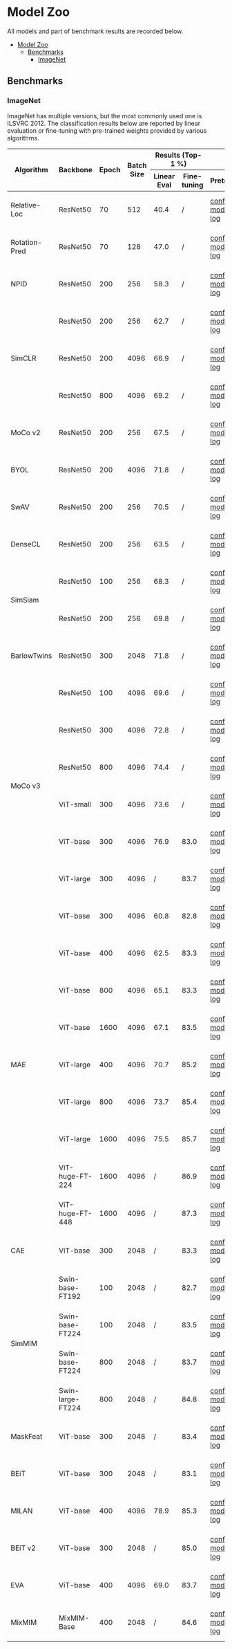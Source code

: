 # Model Zoo

All models and part of benchmark results are recorded below.

- [Model Zoo](#model-zoo)
  - [Benchmarks](#benchmarks)
    - [ImageNet](#imagenet)

## Benchmarks

### ImageNet

ImageNet has multiple versions, but the most commonly used one is ILSVRC 2012. The classification results below are reported by linear evaluation or fine-tuning with pre-trained weights provided by various algorithms.

<table class="docutils">
<thead>
  <tr>
	    <th rowspan="2">Algorithm</th>
	    <th rowspan="2">Backbone</th>
	    <th rowspan="2">Epoch</th>
      <th rowspan="2">Batch Size</th>
      <th colspan="2" align="center">Results (Top-1 %)</th>
      <th colspan="3" align="center">Links</th>
	</tr>
	<tr>
      <th>Linear Eval</th>
      <th>Fine-tuning</th>
      <th>Pretrain</th>
      <th>Linear Eval</th>
      <th>Fine-tuning</th>
	</tr>
  </thead>
  <tbody>
  <tr>
	    <td>Relative-Loc</td>
	    <td>ResNet50</td>
	    <td>70</td>
      <td>512</td>
      <td>40.4</td>
      <td>/</td>
      <td><a href='https://github.com/open-mmlab/mmselfsup/blob/dev-1.x/configs/selfsup/relative_loc/relative-loc_resnet50_8xb64-steplr-70e_in1k.py'>config</a> | <a href='https://download.openmmlab.com/mmselfsup/1.x/relative_loc/relative-loc_resnet50_8xb64-steplr-70e_in1k/relative-loc_resnet50_8xb64-steplr-70e_in1k_20220825-daae1b41.pth'>model</a> | <a href='https://download.openmmlab.com/mmselfsup/1.x/relative_loc/relative-loc_resnet50_8xb64-steplr-70e_in1k/relative-loc_resnet50_8xb64-steplr-70e_in1k_20220802_223045.json'>log</a></td>
      <td><a href='https://github.com/open-mmlab/mmselfsup/blob/dev-1.x/configs/benchmarks/classification/imagenet/resnet50_linear-8xb32-steplr-100e_in1k.py'>config</a> | <a href='https://download.openmmlab.com/mmselfsup/1.x/relative_loc/relative-loc_resnet50_8xb64-steplr-70e_in1k/resnet50_linear-8xb32-steplr-100e_in1k/resnet50_linear-8xb32-steplr-100e_in1k_20220825-c2a0b188.pth'>model</a> | <a href='https://download.openmmlab.com/mmselfsup/1.x/relative_loc/relative-loc_resnet50_8xb64-steplr-70e_in1k/resnet50_linear-8xb32-steplr-100e_in1k/resnet50_linear-8xb32-steplr-100e_in1k_20220804_194226.json'>log</a></td>
      <td>/</td>
	</tr>
  <tr>
	    <td>Rotation-Pred</td>
	    <td>ResNet50</td>
	    <td>70</td>
      <td>128</td>
      <td>47.0</td>
      <td>/</td>
      <td><a href='https://github.com/open-mmlab/mmselfsup/blob/dev-1.x/configs/selfsup/rotation_pred/rotation-pred_resnet50_8xb16-steplr-70e_in1k.py'>config</a> | <a href='https://download.openmmlab.com/mmselfsup/1.x/rotation_pred/rotation-pred_resnet50_8xb16-steplr-70e_in1k/rotation-pred_resnet50_8xb16-steplr-70e_in1k_20220825-a8bf5f69.pth'>model</a> | <a href='https://download.openmmlab.com/mmselfsup/1.x/rotation_pred/rotation-pred_resnet50_8xb16-steplr-70e_in1k/rotation-pred_resnet50_8xb16-steplr-70e_in1k_20220805_113136.json'>log</a></td>
      <td><a href='https://github.com/open-mmlab/mmselfsup/blob/dev-1.x/configs/benchmarks/classification/imagenet/resnet50_linear-8xb32-steplr-100e_in1k.py'>config</a> | <a href='https://download.openmmlab.com/mmselfsup/1.x/rotation_pred/rotation-pred_resnet50_8xb16-steplr-70e_in1k/resnet50_linear-8xb32-steplr-100e_in1k/resnet50_linear-8xb32-steplr-100e_in1k_20220825-7c6edcb3.pth'>model</a> | <a href='https://download.openmmlab.com/mmselfsup/1.x/rotation_pred/rotation-pred_resnet50_8xb16-steplr-70e_in1k/resnet50_linear-8xb32-steplr-100e_in1k/resnet50_linear-8xb32-steplr-100e_in1k_20220808_143921.json'>log</a></td>
      <td>/</td>
	</tr>
  <tr>
	    <td>NPID</td>
	    <td>ResNet50</td>
	    <td>200</td>
      <td>256</td>
      <td>58.3</td>
      <td>/</td>
      <td><a href='https://github.com/open-mmlab/mmselfsup/blob/dev-1.x/configs/selfsup/npid/npid_resnet50_8xb32-steplr-200e_in1k.py'>config</a> | <a href='https://download.openmmlab.com/mmselfsup/1.x/npid/npid_resnet50_8xb32-steplr-200e_in1k/npid_resnet50_8xb32-steplr-200e_in1k_20220825-a67c5440.pth'>model</a> | <a href='https://download.openmmlab.com/mmselfsup/1.x/npid/npid_resnet50_8xb32-steplr-200e_in1k/npid_resnet50_8xb32-steplr-200e_in1k_20220725_161221.json'>log</a></td>
      <td><a href='https://github.com/open-mmlab/mmselfsup/blob/dev-1.x/configs/benchmarks/classification/imagenet/resnet50_linear-8xb32-steplr-100e_in1k.py'>config</a> | <a href='https://download.openmmlab.com/mmselfsup/1.x/npid/npid_resnet50_8xb32-steplr-200e_in1k/resnet50_linear-8xb32-steplr-100e_in1k/resnet50_linear-8xb32-steplr-100e_in1k_20220825-661b736e.pth'>model</a> | <a href='https://download.openmmlab.com/mmselfsup/1.x/npid/npid_resnet50_8xb32-steplr-200e_in1k/resnet50_linear-8xb32-steplr-100e_in1k/resnet50_linear-8xb32-steplr-100e_in1k_20220728_150535.json'>log</a></td>
      <td>/</td>
	</tr>
  <tr>
	    <td rowspan="3">SimCLR</td>
	    <td>ResNet50</td>
	    <td>200</td>
      <td>256</td>
      <td>62.7</td>
      <td>/</td>
      <td><a href='https://github.com/open-mmlab/mmselfsup/blob/dev-1.x/configs/selfsup/simclr/simclr_resnet50_8xb32-coslr-200e_in1k.py'>config</a> | <a href='https://download.openmmlab.com/mmselfsup/1.x/simclr/simclr_resnet50_8xb32-coslr-200e_in1k/simclr_resnet50_8xb32-coslr-200e_in1k_20220825-15f807a4.pth'>model</a> | <a href='https://download.openmmlab.com/mmselfsup/1.x/simclr/simclr_resnet50_8xb32-coslr-200e_in1k/simclr_resnet50_8xb32-coslr-200e_in1k_20220721_103223.json'>log</a></td>
      <td><a href='https://github.com/open-mmlab/mmselfsup/blob/dev-1.x/configs/benchmarks/classification/imagenet/resnet50_linear-8xb512-coslr-90e_in1k.py'>config</a> | <a href='https://download.openmmlab.com/mmselfsup/1.x/simclr/simclr_resnet50_8xb32-coslr-200e_in1k/resnet50_linear-8xb512-coslr-90e_in1k/resnet50_linear-8xb512-coslr-90e_in1k_20220825-9596a505.pth'>model</a> | <a href='https://download.openmmlab.com/mmselfsup/1.x/simclr/simclr_resnet50_8xb32-coslr-200e_in1k/resnet50_linear-8xb512-coslr-90e_in1k/resnet50_linear-8xb512-coslr-90e_in1k_20220724_210050.json'>log</a></td>
      <td>/</td>
	</tr>
  <tr>
	    <td>ResNet50</td>
	    <td>200</td>
      <td>4096</td>
      <td>66.9</td>
      <td>/</td>
      <td><a href='https://github.com/open-mmlab/mmselfsup/blob/dev-1.x/configs/selfsup/simclr/simclr_resnet50_16xb256-coslr-200e_in1k.py'>config</a> | <a href='https://download.openmmlab.com/mmselfsup/1.x/simclr/simclr_resnet50_16xb256-coslr-200e_in1k/simclr_resnet50_16xb256-coslr-200e_in1k_20220825-4d9cce50.pth'>model</a> | <a href='https://download.openmmlab.com/mmselfsup/1.x/simclr/simclr_resnet50_16xb256-coslr-200e_in1k/simclr_resnet50_16xb256-coslr-200e_in1k_20220721_150508.json'>log</a></td>
      <td><a href='https://github.com/open-mmlab/mmselfsup/blob/dev-1.x/configs/benchmarks/classification/imagenet/resnet50_linear-8xb512-coslr-90e_in1k.py'>config</a> | <a href='https://download.openmmlab.com/mmselfsup/1.x/simclr/simclr_resnet50_16xb256-coslr-200e_in1k/resnet50_linear-8xb512-coslr-90e_in1k/resnet50_linear-8xb512-coslr-90e_in1k_20220825-f12c0457.pth'>model</a> | <a href='https://download.openmmlab.com/mmselfsup/1.x/simclr/simclr_resnet50_16xb256-coslr-200e_in1k/resnet50_linear-8xb512-coslr-90e_in1k/resnet50_linear-8xb512-coslr-90e_in1k_20220724_172050.json'>log</a></td>
      <td>/</td>
	</tr>
  <tr>
	    <td>ResNet50</td>
	    <td>800</td>
      <td>4096</td>
      <td>69.2</td>
      <td>/</td>
      <td><a href='https://github.com/open-mmlab/mmselfsup/blob/dev-1.x/configs/selfsup/simclr/simclr_resnet50_16xb256-coslr-800e_in1k.py'>config</a> | <a href='https://download.openmmlab.com/mmselfsup/1.x/simclr/simclr_resnet50_16xb256-coslr-800e_in1k/simclr_resnet50_16xb256-coslr-800e_in1k_20220825-85fcc4de.pth'>model</a> | <a href='https://download.openmmlab.com/mmselfsup/1.x/simclr/simclr_resnet50_16xb256-coslr-800e_in1k/simclr_resnet50_16xb256-coslr-800e_in1k_20220725_112248.json'>log</a></td>
      <td><a href='https://github.com/open-mmlab/mmselfsup/blob/dev-1.x/configs/benchmarks/classification/imagenet/resnet50_linear-8xb512-coslr-90e_in1k.py'>config</a> | <a href='https://download.openmmlab.com/mmselfsup/1.x/simclr/simclr_resnet50_16xb256-coslr-800e_in1k/resnet50_linear-8xb512-coslr-90e_in1k/resnet50_linear-8xb512-coslr-90e_in1k_20220825-b80ae1e5.pth'>model</a> | <a href='https://download.openmmlab.com/mmselfsup/1.x/simclr/simclr_resnet50_16xb256-coslr-800e_in1k/resnet50_linear-8xb512-coslr-90e_in1k/resnet50_linear-8xb512-coslr-90e_in1k_20220730_165101.json'>log</a></td>
      <td>/</td>
	</tr>
  <tr>
	    <td>MoCo v2</td>
	    <td>ResNet50</td>
	    <td>200</td>
      <td>256</td>
      <td>67.5</td>
      <td>/</td>
      <td><a href='https://github.com/open-mmlab/mmselfsup/blob/dev-1.x/configs/selfsup/mocov2/mocov2_resnet50_8xb32-coslr-200e_in1k.py'>config</a> | <a href='https://download.openmmlab.com/mmselfsup/1.x/mocov2/mocov2_resnet50_8xb32-coslr-200e_in1k/mocov2_resnet50_8xb32-coslr-200e_in1k_20220825-b6d23c86.pth'>model</a> | <a href='https://download.openmmlab.com/mmselfsup/1.x/mocov2/mocov2_resnet50_8xb32-coslr-200e_in1k/mocov2_resnet50_8xb32-coslr-200e_in1k_20220721_215805.json'>log</a></td>
      <td><a href='https://github.com/open-mmlab/mmselfsup/blob/dev-1.x/configs/benchmarks/classification/imagenet/resnet50_linear-8xb32-steplr-100e_in1k.py'>config</a> | <a href='https://download.openmmlab.com/mmselfsup/1.x/mocov2/mocov2_resnet50_8xb32-coslr-200e_in1k/resnet50_linear-8xb32-steplr-100e_in1k/resnet50_linear-8xb32-steplr-100e_in1k_20220825-994c4128.pth'>model</a> | <a href='https://download.openmmlab.com/mmselfsup/1.x/mocov2/mocov2_resnet50_8xb32-coslr-200e_in1k/resnet50_linear-8xb32-steplr-100e_in1k/resnet50_linear-8xb32-steplr-100e_in1k_20220724_172046.json'>log</a></td>
      <td>/</td>
	</tr>
  <tr>
	    <td>BYOL</td>
	    <td>ResNet50</td>
	    <td>200</td>
      <td>4096</td>
      <td>71.8</td>
      <td>/</td>
      <td><a href='https://github.com/open-mmlab/mmselfsup/blob/dev-1.x/configs/selfsup/byol/byol_resnet50_16xb256-coslr-200e_in1k.py'>config</a> | <a href='https://download.openmmlab.com/mmselfsup/1.x/byol/byol_resnet50_16xb256-coslr-200e_in1k/byol_resnet50_16xb256-coslr-200e_in1k_20220825-de817331.pth'>model</a> | <a href='https://download.openmmlab.com/mmselfsup/1.x/byol/byol_resnet50_16xb256-coslr-200e_in1k/byol_resnet50_16xb256-coslr-200e_in1k_20220721_150515.json'>log</a></td>
      <td><a href='https://github.com/open-mmlab/mmselfsup/blob/dev-1.x/configs/benchmarks/classification/imagenet/resnet50_linear-8xb512-coslr-90e_in1k.py'>config</a> | <a href='https://download.openmmlab.com/mmselfsup/1.x/byol/byol_resnet50_16xb256-coslr-200e_in1k/resnet50_linear-8xb512-coslr-90e_in1k/resnet50_linear-8xb512-coslr-90e_in1k_20220825-7596c6f5.pth'>model</a> | <a href='https://download.openmmlab.com/mmselfsup/1.x/byol/byol_resnet50_16xb256-coslr-200e_in1k/resnet50_linear-8xb512-coslr-90e_in1k/resnet50_linear-8xb512-coslr-90e_in1k_20220724_130251.json'>log</a></td>
      <td>/</td>
	</tr>
  <tr>
	    <td>SwAV</td>
	    <td>ResNet50</td>
	    <td>200</td>
      <td>256</td>
      <td>70.5</td>
      <td>/</td>
      <td><a href='https://github.com/open-mmlab/mmselfsup/blob/dev-1.x/configs/selfsup/swav/swav_resnet50_8xb32-mcrop-2-6-coslr-200e_in1k-224-96.py'>config</a> | <a href='https://download.openmmlab.com/mmselfsup/1.x/swav/swav_resnet50_8xb32-mcrop-2-6-coslr-200e_in1k-224-96/swav_resnet50_8xb32-mcrop-2-6-coslr-200e_in1k-224-96_20220825-5b3fc7fc.pth'>model</a> | <a href='https://download.openmmlab.com/mmselfsup/1.x/swav/swav_resnet50_8xb32-mcrop-2-6-coslr-200e_in1k-224-96/swav_resnet50_8xb32-mcrop-2-6-coslr-200e_in1k-224-96_20220728_141003.json'>log</a></td>
      <td><a href='https://github.com/open-mmlab/mmselfsup/blob/dev-1.x/configs/benchmarks/classification/imagenet/resnet50_linear-8xb32-coslr-100e_in1k.py'>config</a> | <a href='https://download.openmmlab.com/mmselfsup/1.x/swav/swav_resnet50_8xb32-mcrop-2-6-coslr-200e_in1k-224-96/resnet50_linear-8xb32-coslr-100e_in1k/resnet50_linear-8xb32-coslr-100e_in1k_20220825-80341e08.pth'>model</a> | <a href='https://download.openmmlab.com/mmselfsup/1.x/swav/swav_resnet50_8xb32-mcrop-2-6-coslr-200e_in1k-224-96/resnet50_linear-8xb32-coslr-100e_in1k/resnet50_linear-8xb32-coslr-100e_in1k_20220802_145230.json'>log</a></td>
      <td>/</td>
	</tr>
  <tr>
	    <td>DenseCL</td>
	    <td>ResNet50</td>
	    <td>200</td>
      <td>256</td>
      <td>63.5</td>
      <td>/</td>
      <td><a href='https://github.com/open-mmlab/mmselfsup/blob/dev-1.x/configs/selfsup/densecl/densecl_resnet50_8xb32-coslr-200e_in1k.py'>config</a> | <a href='https://download.openmmlab.com/mmselfsup/1.x/densecl/densecl_resnet50_8xb32-coslr-200e_in1k/densecl_resnet50_8xb32-coslr-200e_in1k_20220825-3078723b.pth'>model</a> | <a href='https://download.openmmlab.com/mmselfsup/1.x/densecl/densecl_resnet50_8xb32-coslr-200e_in1k/densecl_resnet50_8xb32-coslr-200e_in1k_20220727_221415.json'>log</a></td>
      <td><a href='https://github.com/open-mmlab/mmselfsup/blob/dev-1.x/configs/benchmarks/classification/imagenet/resnet50_linear-8xb32-steplr-100e_in1k.py'>config</a> | <a href='https://download.openmmlab.com/mmselfsup/1.x/densecl/densecl_resnet50_8xb32-coslr-200e_in1k/resnet50_linear-8xb32-steplr-100e_in1k/resnet50_linear-8xb32-steplr-100e_in1k_20220825-f0f0a579.pth'>model</a> | <a href='https://download.openmmlab.com/mmselfsup/1.x/densecl/densecl_resnet50_8xb32-coslr-200e_in1k/resnet50_linear-8xb32-steplr-100e_in1k/resnet50_linear-8xb32-steplr-100e_in1k_20220730_091650.json'>log</a></td>
      <td>/</td>
	</tr>
  <tr>
	    <td rowspan="2">SimSiam</td>
	    <td>ResNet50</td>
	    <td>100</td>
      <td>256</td>
      <td>68.3</td>
      <td>/</td>
      <td><a href='https://github.com/open-mmlab/mmselfsup/blob/dev-1.x/configs/selfsup/simsiam/simsiam_resnet50_8xb32-coslr-100e_in1k.py'>config</a> | <a href='https://download.openmmlab.com/mmselfsup/1.x/simsiam/simsiam_resnet50_8xb32-coslr-100e_in1k/simsiam_resnet50_8xb32-coslr-100e_in1k_20220825-d07cb2e6.pth'>model</a> | <a href='https://download.openmmlab.com/mmselfsup/1.x/simsiam/simsiam_resnet50_8xb32-coslr-100e_in1k/simsiam_resnet50_8xb32-coslr-100e_in1k_20220725_224724.json'>log</a></td>
      <td><a href='https://github.com/open-mmlab/mmselfsup/blob/dev-1.x/configs/benchmarks/classification/imagenet/resnet50_linear-8xb512-coslr-90e_in1k.py'>config</a> | <a href='https://download.openmmlab.com/mmselfsup/1.x/simsiam/simsiam_resnet50_8xb32-coslr-100e_in1k/resnet50_linear-8xb512-coslr-90e_in1k/resnet50_linear-8xb512-coslr-90e_in1k_20220825-f53ba400.pth'>model</a> | <a href='https://download.openmmlab.com/mmselfsup/1.x/simsiam/simsiam_resnet50_8xb32-coslr-100e_in1k/resnet50_linear-8xb512-coslr-90e_in1k/resnet50_linear-8xb512-coslr-90e_in1k_20220804_175115.json'>log</a></td>
      <td>/</td>
	</tr>
  <tr>
	    <td>ResNet50</td>
	    <td>200</td>
      <td>256</td>
      <td>69.8</td>
      <td>/</td>
      <td><a href='https://github.com/open-mmlab/mmselfsup/blob/dev-1.x/configs/selfsup/simsiam/simsiam_resnet50_8xb32-coslr-200e_in1k.py'>config</a> | <a href='https://download.openmmlab.com/mmselfsup/1.x/simsiam/simsiam_resnet50_8xb32-coslr-200e_in1k/simsiam_resnet50_8xb32-coslr-200e_in1k_20220825-efe91299.pth'>model</a> | <a href='https://download.openmmlab.com/mmselfsup/1.x/simsiam/simsiam_resnet50_8xb32-coslr-200e_in1k/simsiam_resnet50_8xb32-coslr-200e_in1k_20220726_033722.json'>log</a></td>
      <td><a href='https://github.com/open-mmlab/mmselfsup/blob/dev-1.x/configs/benchmarks/classification/imagenet/resnet50_linear-8xb512-coslr-90e_in1k.py'>config</a> | <a href='https://download.openmmlab.com/mmselfsup/1.x/simsiam/simsiam_resnet50_8xb32-coslr-200e_in1k/resnet50_linear-8xb512-coslr-90e_in1k/resnet50_linear-8xb512-coslr-90e_in1k_20220825-519b5135.pth'>model</a> | <a href='https://download.openmmlab.com/mmselfsup/1.x/simsiam/simsiam_resnet50_8xb32-coslr-200e_in1k/resnet50_linear-8xb512-coslr-90e_in1k/resnet50_linear-8xb512-coslr-90e_in1k_20220802_120717.json'>log</a></td>
      <td>/</td>
	</tr>
  <tr>
      <td>BarlowTwins</td>
	    <td>ResNet50</td>
	    <td>300</td>
      <td>2048</td>
      <td>71.8</td>
      <td>/</td>
      <td><a href='https://github.com/open-mmlab/mmselfsup/blob/dev-1.x/configs/selfsup/barlowtwins/barlowtwins_resnet50_8xb256-coslr-300e_in1k.py'>config</a> | <a href='https://download.openmmlab.com/mmselfsup/1.x/barlowtwins/barlowtwins_resnet50_8xb256-coslr-300e_in1k/barlowtwins_resnet50_8xb256-coslr-300e_in1k_20220825-57307488.pth'>model</a> | <a href='https://download.openmmlab.com/mmselfsup/1.x/barlowtwins/barlowtwins_resnet50_8xb256-coslr-300e_in1k/barlowtwins_resnet50_8xb256-coslr-300e_in1k_20220726_033718.json'>log</a></td>
      <td><a href='https://github.com/open-mmlab/mmselfsup/blob/dev-1.x/configs/benchmarks/classification/imagenet/resnet50_linear-8xb32-coslr-100e_in1k.py'>config</a> | <a href='https://download.openmmlab.com/mmselfsup/1.x/barlowtwins/barlowtwins_resnet50_8xb256-coslr-300e_in1k/resnet50_linear-8xb32-coslr-100e_in1k/resnet50_linear-8xb32-coslr-100e_in1k_20220825-52fde35f.pth'>model</a> | <a href='https://download.openmmlab.com/mmselfsup/1.x/barlowtwins/barlowtwins_resnet50_8xb256-coslr-300e_in1k/resnet50_linear-8xb32-coslr-100e_in1k/resnet50_linear-8xb32-coslr-100e_in1k_20220730_093018.json'>log</a></td>
      <td>/</td>
	</tr>
  <tr>
      <td rowspan="6">MoCo v3</td>
	    <td>ResNet50</td>
	    <td>100</td>
      <td>4096</td>
      <td>69.6</td>
      <td>/</td>
      <td><a href='https://github.com/open-mmlab/mmselfsup/blob/dev-1.x/configs/selfsup/mocov3/mocov3_resnet50_8xb512-amp-coslr-100e_in1k.py'>config</a> | <a href='https://download.openmmlab.com/mmselfsup/1.x/mocov3/mocov3_resnet50_8xb512-amp-coslr-100e_in1k/mocov3_resnet50_8xb512-amp-coslr-100e_in1k_20220927-f1144efa.pth'>model</a> | <a href='https://download.openmmlab.com/mmselfsup/1.x/mocov3/mocov3_resnet50_8xb512-amp-coslr-100e_in1k/mocov3_resnet50_8xb512-amp-coslr-100e_in1k_20220915_154635.json'>log</a></td>
      <td><a href='https://github.com/open-mmlab/mmselfsup/blob/dev-1.x/configs/benchmarks/classification/imagenet/resnet50_linear-8xb128-coslr-90e_in1k.py'>config</a> | <a href='https://download.openmmlab.com/mmselfsup/1.x/mocov3/mocov3_resnet50_8xb512-amp-coslr-100e_in1k/resnet50_linear-8xb128-coslr-90e_in1k/resnet50_linear-8xb128-coslr-90e_in1k_20220927-8f7d937e.pth'>model</a> | <a href='https://download.openmmlab.com/mmselfsup/1.x/mocov3/mocov3_resnet50_8xb512-amp-coslr-100e_in1k/resnet50_linear-8xb128-coslr-90e_in1k/resnet50_linear-8xb128-coslr-90e_in1k_20220920_113350.json'>log</a></td>
      <td>/</td>
	</tr>
  <tr>
	    <td>ResNet50</td>
	    <td>300</td>
      <td>4096</td>
      <td>72.8</td>
      <td>/</td>
      <td><a href='https://github.com/open-mmlab/mmselfsup/blob/dev-1.x/configs/selfsup/mocov3/mocov3_resnet50_8xb512-amp-coslr-300e_in1k.py'>config</a> | <a href='https://download.openmmlab.com/mmselfsup/1.x/mocov3/mocov3_resnet50_8xb512-amp-coslr-300e_in1k/mocov3_resnet50_8xb512-amp-coslr-300e_in1k_20220927-1e4f3304.pth'>model</a> | <a href='https://download.openmmlab.com/mmselfsup/1.x/mocov3/mocov3_resnet50_8xb512-amp-coslr-300e_in1k/mocov3_resnet50_8xb512-amp-coslr-300e_in1k_20220915_180538.json'>log</a></td>
      <td><a href='https://github.com/open-mmlab/mmselfsup/blob/dev-1.x/configs/benchmarks/classification/imagenet/resnet50_linear-8xb128-coslr-90e_in1k.py'>config</a> | <a href='https://download.openmmlab.com/mmselfsup/1.x/mocov3/mocov3_resnet50_8xb512-amp-coslr-300e_in1k/resnet50_linear-8xb128-coslr-90e_in1k/resnet50_linear-8xb128-coslr-90e_in1k_20220927-d21ddac2.pth'>model</a> | <a href='https://download.openmmlab.com/mmselfsup/1.x/mocov3/mocov3_resnet50_8xb512-amp-coslr-300e_in1k/resnet50_linear-8xb128-coslr-90e_in1k/resnet50_linear-8xb128-coslr-90e_in1k_20220920_113403.json'>log</a></td>
      <td>/</td>
	</tr>
  <tr>
	    <td>ResNet50</td>
	    <td>800</td>
      <td>4096</td>
      <td>74.4</td>
      <td>/</td>
      <td><a href='https://github.com/open-mmlab/mmselfsup/blob/dev-1.x/configs/selfsup/mocov3/mocov3_resnet50_8xb512-amp-coslr-800e_in1k.py'>config</a> | <a href='https://download.openmmlab.com/mmselfsup/1.x/mocov3/mocov3_resnet50_8xb512-amp-coslr-800e_in1k/mocov3_resnet50_8xb512-amp-coslr-800e_in1k_20220927-e043f51a.pth'>model</a> | <a href='https://download.openmmlab.com/mmselfsup/1.x/mocov3/mocov3_resnet50_8xb512-amp-coslr-800e_in1k/mocov3_resnet50_8xb512-amp-coslr-800e_in1k_20220919_111209.json'>log</a></td>
      <td><a href='https://github.com/open-mmlab/mmselfsup/blob/dev-1.x/configs/benchmarks/classification/imagenet/resnet50_linear-8xb128-coslr-90e_in1k.py'>config</a> | <a href='https://download.openmmlab.com/mmselfsup/1.x/mocov3/mocov3_resnet50_8xb512-amp-coslr-800e_in1k/resnet50_linear-8xb128-coslr-90e_in1k/resnet50_linear-8xb128-coslr-90e_in1k_20220927-0e97a483.pth'>model</a> | <a href='https://download.openmmlab.com/mmselfsup/1.x/mocov3/mocov3_resnet50_8xb512-amp-coslr-800e_in1k/resnet50_linear-8xb128-coslr-90e_in1k/resnet50_linear-8xb128-coslr-90e_in1k_20220926_102021.json'>log</a></td>
      <td>/</td>
	</tr>
  <tr>
	    <td>ViT-small</td>
	    <td>300</td>
      <td>4096</td>
      <td>73.6</td>
      <td>/</td>
      <td><a href='https://github.com/open-mmlab/mmselfsup/blob/dev-1.x/configs/selfsup/mocov3/mocov3_vit-small-p16_16xb256-amp-coslr-300e_in1k.py'>config</a> | <a href='https://download.openmmlab.com/mmselfsup/1.x/mocov3/mocov3_vit-small-p16_16xb256-amp-coslr-300e_in1k/mocov3_vit-small-p16_16xb256-amp-coslr-300e_in1k-224_20220826-08bc52f7.pth'>model</a> | <a href='https://download.openmmlab.com/mmselfsup/1.x/mocov3/mocov3_vit-small-p16_16xb256-amp-coslr-300e_in1k/mocov3_vit-small-p16_16xb256-amp-coslr-300e_in1k-224_20220721_153833.json'>log</a></td>
      <td><a href='https://github.com/open-mmlab/mmselfsup/blob/dev-1.x/configs/benchmarks/classification/imagenet/vit-small-p16_linear-8xb128-coslr-90e_in1k.py'>config</a> | <a href='https://download.openmmlab.com/mmselfsup/1.x/mocov3/mocov3_vit-small-p16_16xb256-amp-coslr-300e_in1k/vit-small-p16_linear-8xb128-coslr-90e_in1k/vit-small-p16_linear-8xb128-coslr-90e_in1k_20220826-376674ef.pth'>model</a> | <a href='https://download.openmmlab.com/mmselfsup/1.x/mocov3/mocov3_vit-small-p16_16xb256-amp-coslr-300e_in1k/vit-small-p16_linear-8xb128-coslr-90e_in1k/vit-small-p16_linear-8xb128-coslr-90e_in1k_20220724_140850.json'>log</a></td>
      <td>/</td>
	</tr>
  <tr>
	    <td>ViT-base</td>
	    <td>300</td>
      <td>4096</td>
      <td>76.9</td>
      <td>83.0</td>
      <td><a href='https://github.com/open-mmlab/mmselfsup/blob/dev-1.x/configs/selfsup/mocov3/mocov3_vit-base-p16_16xb256-amp-coslr-300e_in1k.py'>config</a> | <a href='https://download.openmmlab.com/mmselfsup/1.x/mocov3/mocov3_vit-base-p16_16xb256-amp-coslr-300e_in1k/mocov3_vit-base-p16_16xb256-amp-coslr-300e_in1k-224_20220826-25213343.pth'>model</a> | <a href='https://download.openmmlab.com/mmselfsup/1.x/mocov3/mocov3_vit-base-p16_16xb256-amp-coslr-300e_in1k/mocov3_vit-base-p16_16xb256-amp-coslr-300e_in1k-224_20220725_104223.json'>log</a></td>
      <td><a href='https://github.com/open-mmlab/mmselfsup/blob/dev-1.x/configs/benchmarks/classification/imagenet/vit-base-p16_linear-8xb128-coslr-90e_in1k.py'>config</a> | <a href='https://download.openmmlab.com/mmselfsup/1.x/mocov3/mocov3_vit-base-p16_16xb256-amp-coslr-300e_in1k/vit-base-p16_linear-8xb128-coslr-90e_in1k/vit-base-p16_linear-8xb128-coslr-90e_in1k_20220826-83be7758.pth'>model</a> | <a href='https://download.openmmlab.com/mmselfsup/1.x/mocov3/mocov3_vit-base-p16_16xb256-amp-coslr-300e_in1k/vit-base-p16_linear-8xb128-coslr-90e_in1k/vit-base-p16_linear-8xb128-coslr-90e_in1k_20220729_004628.json'>log</a></td>
      <td><a href='https://github.com/open-mmlab/mmselfsup/blob/dev-1.x/configs/benchmarks/classification/imagenet/vit-base-p16_ft-8xb64-coslr-150e_in1k.py'>config</a> | <a href='https://download.openmmlab.com/mmselfsup/1.x/mocov3/mocov3_vit-base-p16_16xb256-amp-coslr-300e_in1k/vit-base-p16_ft-8xb64-coslr-150e_in1k/vit-base-p16_ft-8xb64-coslr-150e_in1k_20220826-f1e6c442.pth'>model</a> | <a href='https://download.openmmlab.com/mmselfsup/1.x/mocov3/mocov3_vit-base-p16_16xb256-amp-coslr-300e_in1k/vit-base-p16_ft-8xb64-coslr-150e_in1k/vit-base-p16_ft-8xb64-coslr-150e_in1k_20220809_103500.json'>log</a></td>
	</tr>
  <tr>
	    <td>ViT-large</td>
	    <td>300</td>
      <td>4096</td>
      <td>/</td>
      <td>83.7</td>
      <td><a href='https://github.com/open-mmlab/mmselfsup/blob/dev-1.x/configs/selfsup/mocov3/mocov3_vit-large-p16_64xb64-amp-coslr-300e_in1k.py'>config</a> | <a href='https://download.openmmlab.com/mmselfsup/1.x/mocov3/mocov3_vit-large-p16_64xb64-amp-coslr-300e_in1k/mocov3_vit-large-p16_64xb64-amp-coslr-300e_in1k-224_20220829-9b88a442.pth'>model</a> | <a href='https://download.openmmlab.com/mmselfsup/1.x/mocov3/mocov3_vit-large-p16_64xb64-amp-coslr-300e_in1k/mocov3_vit-large-p16_64xb64-amp-coslr-300e_in1k-224_20220818_143032.json'>log</a></td>
      <td>/</td>
      <td><a href='https://github.com/open-mmlab/mmselfsup/blob/dev-1.x/configs/benchmarks/classification/imagenet/vit-large-p16_ft-8xb64-coslr-100e_in1k.py'>config</a> | <a href='https://download.openmmlab.com/mmselfsup/1.x/mocov3/mocov3_vit-large-p16_64xb64-amp-coslr-300e_in1k/vit-large-p16_ft-8xb64-coslr-100e_in1k/vit-large-p16_ft-8xb64-coslr-100e_in1k_20220829-878a2f7f.pth'>model</a> | <a href='https://download.openmmlab.com/mmselfsup/1.x/mocov3/mocov3_vit-large-p16_64xb64-amp-coslr-300e_in1k/vit-large-p16_ft-8xb64-coslr-100e_in1k/vit-large-p16_ft-8xb64-coslr-100e_in1k_20220825_201433.json'>log</a></td>
	</tr>
  <tr>
      <td rowspan="9">MAE</td>
	    <td>ViT-base</td>
	    <td>300</td>
      <td>4096</td>
      <td>60.8</td>
      <td>82.8</td>
      <td><a href='https://github.com/open-mmlab/mmselfsup/blob/dev-1.x/configs/selfsup/mae/mae_vit-base-p16_8xb512-amp-coslr-300e_in1k.py'>config</a> | <a href='https://download.openmmlab.com/mmselfsup/1.x/mae/mae_vit-base-p16_8xb512-fp16-coslr-300e_in1k/mae_vit-base-p16_8xb512-coslr-300e-fp16_in1k_20220829-c2cf66ba.pth'>model</a> | <a href='https://download.openmmlab.com/mmselfsup/1.x/mae/mae_vit-base-p16_8xb512-fp16-coslr-300e_in1k/mae_vit-base-p16_8xb512-coslr-300e-fp16_in1k_20220718_152424.json'>log</a></td>
      <td><a href='https://github.com/open-mmlab/mmselfsup/blob/dev-1.x/configs/benchmarks/classification/imagenet/vit-base-p16_linear-8xb2048-coslr-90e_in1k.py'>config</a> | model | <a href='https://download.openmmlab.com/mmselfsup/1.x/mae/mae_vit-base-p16_8xb512-fp16-coslr-300e_in1k/vit-base-p16_linear-8xb2048-coslr-90e_in1k/vit-base-p16_linear-8xb2048-coslr-90e_in1k_20220720_104514.json'>log</a></td>
      <td><a href='https://github.com/open-mmlab/mmselfsup/blob/dev-1.x/configs/benchmarks/classification/imagenet/vit-base-p16_ft-8xb128-coslr-100e_in1k.py'>config</a> | model | <a href='https://download.openmmlab.com/mmselfsup/1.x/mae/mae_vit-base-p16_8xb512-fp16-coslr-300e_in1k/vit-base-p16_ft-8xb128-coslr-100e_in1k/vit-base-p16_ft-8xb128-coslr-100e_in1k_20220713_140138.json'>log</a></td>
	</tr>
  <tr>
	    <td>ViT-base</td>
	    <td>400</td>
      <td>4096</td>
      <td>62.5</td>
      <td>83.3</td>
      <td><a href='https://github.com/open-mmlab/mmselfsup/blob/dev-1.x/configs/selfsup/mae/mae_vit-base-p16_8xb512-amp-coslr-400e_in1k.py'>config</a> | <a href='https://download.openmmlab.com/mmselfsup/1.x/mae/mae_vit-base-p16_8xb512-fp16-coslr-400e_in1k/mae_vit-base-p16_8xb512-coslr-400e-fp16_in1k_20220825-bc79e40b.pth'>model</a> | <a href='https://download.openmmlab.com/mmselfsup/1.x/mae/mae_vit-base-p16_8xb512-fp16-coslr-400e_in1k/mae_vit-base-p16_8xb512-coslr-400e-fp16_in1k_20220628_200815.json'>log</a></td>
      <td><a href='https://github.com/open-mmlab/mmselfsup/blob/dev-1.x/configs/benchmarks/classification/imagenet/vit-base-p16_linear-8xb2048-coslr-90e_in1k.py'>config</a> | model | <a href='https://download.openmmlab.com/mmselfsup/1.x/mae/mae_vit-base-p16_8xb512-fp16-coslr-400e_in1k/vit-base-p16_linear-8xb2048-coslr-90e_in1k/vit-base-p16_linear-8xb2048-coslr-90e_in1k_20220713_142534.json'>log</a></td>
      <td><a href='https://github.com/open-mmlab/mmselfsup/blob/dev-1.x/configs/benchmarks/classification/imagenet/vit-base-p16_ft-8xb128-coslr-100e_in1k.py'>config</a> | model | <a href='https://download.openmmlab.com/mmselfsup/1.x/mae/mae_vit-base-p16_8xb512-fp16-coslr-400e_in1k/vit-base-p16_ft-8xb128-coslr-100e_in1k/vit-base-p16_ft-8xb128-coslr-100e_in1k_20220708_183134.json'>log</a></td>
	</tr>
  <tr>
	    <td>ViT-base</td>
	    <td>800</td>
      <td>4096</td>
      <td>65.1</td>
      <td>83.3</td>
      <td><a href='https://github.com/open-mmlab/mmselfsup/blob/dev-1.x/configs/selfsup/mae/mae_vit-base-p16_8xb512-amp-coslr-800e_in1k.py'>config</a> | <a href='https://download.openmmlab.com/mmselfsup/1.x/mae/mae_vit-base-p16_8xb512-fp16-coslr-800e_in1k/mae_vit-base-p16_8xb512-coslr-800e-fp16_in1k_20220825-5d81fbc4.pth'>model</a> | <a href='https://download.openmmlab.com/mmselfsup/1.x/mae/mae_vit-base-p16_8xb512-fp16-coslr-800e_in1k/mae_vit-base-p16_8xb512-coslr-800e-fp16_in1k_20220718_134405.json'>log</a></td>
      <td><a href='https://github.com/open-mmlab/mmselfsup/blob/dev-1.x/configs/benchmarks/classification/imagenet/vit-base-p16_linear-8xb2048-coslr-90e_in1k.py'>config</a> | model | <a href='https://download.openmmlab.com/mmselfsup/1.x/mae/mae_vit-base-p16_8xb512-fp16-coslr-800e_in1k/vit-base-p16_linear-8xb2048-coslr-90e_in1k/vit-base-p16_linear-8xb2048-coslr-90e_in1k20220721_203941.json'>log</a></td>
      <td><a href='https://github.com/open-mmlab/mmselfsup/blob/dev-1.x/configs/benchmarks/classification/imagenet/vit-base-p16_ft-8xb128-coslr-100e_in1k.py'>config</a> | model | <a href='https://download.openmmlab.com/mmselfsup/1.x/mae/mae_vit-base-p16_8xb512-fp16-coslr-800e_in1k/vit-base-p16_ft-8xb128-coslr-100e_in1k/vit-base-p16_ft-8xb128-coslr-100e_in1k_20220724_232940.json'>log</a></td>
	</tr>
  <tr>
	    <td>ViT-base</td>
	    <td>1600</td>
      <td>4096</td>
      <td>67.1</td>
      <td>83.5</td>
      <td><a href='https://github.com/open-mmlab/mmselfsup/blob/dev-1.x/configs/selfsup/mae/mae_vit-base-p16_8xb512-amp-coslr-1600e_in1k.py'>config</a> | <a href='https://download.openmmlab.com/mmselfsup/1.x/mae/mae_vit-base-p16_8xb512-fp16-coslr-1600e_in1k/mae_vit-base-p16_8xb512-fp16-coslr-1600e_in1k_20220825-f7569ca2.pth'>model</a> | <a href='https://download.openmmlab.com/mmselfsup/1.x/mae/mae_vit-base-p16_8xb512-fp16-coslr-1600e_in1k/mae_vit-base-p16_8xb512-fp16-coslr-1600e_in1k_20220815_103458.json'>log</a></td>
      <td><a href='https://github.com/open-mmlab/mmselfsup/blob/dev-1.x/configs/benchmarks/classification/imagenet/vit-base-p16_linear-8xb2048-coslr-90e_in1k.py'>config</a> | model | <a href='https://download.openmmlab.com/mmselfsup/1.x/mae/mae_vit-base-p16_8xb512-fp16-coslr-1600e_in1k/vit-base-p16_linear-8xb2048-coslr-90e_in1k/vit-base-p16_linear-8xb2048-coslr-90e_in1k_20220724_232557.json'>log</a></td>
      <td><a href='https://github.com/open-mmlab/mmselfsup/blob/dev-1.x/configs/benchmarks/classification/imagenet/vit-base-p16_ft-8xb128-coslr-100e_in1k.py'>config</a> | <a href='https://download.openmmlab.com/mmselfsup/1.x/mae/mae_vit-base-p16_8xb512-fp16-coslr-1600e_in1k/vit-base-p16_ft-8xb128-coslr-100e_in1k/vit-base-p16_ft-8xb128-coslr-100e_in1k_20220825-cf70aa21.pth'>model</a> | <a href='https://download.openmmlab.com/mmselfsup/1.x/mae/mae_vit-base-p16_8xb512-fp16-coslr-1600e_in1k/vit-base-p16_ft-8xb128-coslr-100e_in1k/vit-base-p16_ft-8xb128-coslr-100e_in1k_20220721_202304.json'>log</a></td>
	</tr>
  <tr>
	    <td>ViT-large</td>
	    <td>400</td>
      <td>4096</td>
      <td>70.7</td>
      <td>85.2</td>
      <td><a href='https://github.com/open-mmlab/mmselfsup/blob/dev-1.x/configs/selfsup/mae/mae_vit-large-p16_8xb512-amp-coslr-400e_in1k.py'>config</a> | <a href='https://download.openmmlab.com/mmselfsup/1.x/mae/mae_vit-large-p16_8xb512-fp16-coslr-400e_in1k/mae_vit-large-p16_8xb512-fp16-coslr-400e_in1k_20220825-b11d0425.pth'>model</a> | <a href='https://download.openmmlab.com/mmselfsup/1.x/mae/mae_vit-large-p16_8xb512-fp16-coslr-400e_in1k/mae_vit-large-p16_8xb512-fp16-coslr-400e_in1k_20220726_202204.json'>log</a></td>
      <td><a href='https://github.com/open-mmlab/mmselfsup/blob/dev-1.x/configs/benchmarks/classification/imagenet/vit-large-p16_linear-8xb2048-coslr-90e_in1k.py'>config</a> | model | <a href='https://download.openmmlab.com/mmselfsup/1.x/mae/mae_vit-large-p16_8xb512-fp16-coslr-400e_in1k/vit-large-p16_linear-8xb2048-coslr-90e_in1k/vit-large-p16_linear-8xb2048-coslr-90e_in1k_20220803_101331.json'>log</a></td>
      <td><a href='https://github.com/open-mmlab/mmselfsup/blob/dev-1.x/configs/benchmarks/classification/imagenet/vit-large-p16_ft-8xb128-coslr-50e_in1k.py'>config</a> | model | <a href='https://download.openmmlab.com/mmselfsup/1.x/mae/mae_vit-large-p16_8xb512-fp16-coslr-400e_in1k/vit-large-p16_ft-8xb128-coslr-50e_in1k/vit-large-p16_ft-8xb128-coslr-50e_in1k_20220729_122511.json'>log</a></td>
	</tr>
  <tr>
	    <td>ViT-large</td>
	    <td>800</td>
      <td>4096</td>
      <td>73.7</td>
      <td>85.4</td>
      <td><a href='https://github.com/open-mmlab/mmselfsup/blob/dev-1.x/configs/selfsup/mae/mae_vit-large-p16_8xb512-amp-coslr-800e_in1k.py'>config</a> | <a href='https://download.openmmlab.com/mmselfsup/1.x/mae/mae_vit-large-p16_8xb512-fp16-coslr-800e_in1k/mae_vit-large-p16_8xb512-fp16-coslr-800e_in1k_20220825-df72726a.pth'>model</a> | <a href='https://download.openmmlab.com/mmselfsup/1.x/mae/mae_vit-large-p16_8xb512-fp16-coslr-800e_in1k/mae_vit-large-p16_8xb512-fp16-coslr-800e_in1k_20220804_104018.json'>log</a></td>
      <td><a href='https://github.com/open-mmlab/mmselfsup/blob/dev-1.x/configs/benchmarks/classification/imagenet/vit-large-p16_linear-8xb2048-coslr-90e_in1k.py'>config</a> | model | <a href='https://download.openmmlab.com/mmselfsup/1.x/mae/mae_vit-large-p16_8xb512-fp16-coslr-800e_in1k/vit-large-p16_linear-8xb2048-coslr-90e_in1k/vit-large-p16_linear-8xb2048-coslr-90e_in1k_20220808_092730.json'>log</a></td>
      <td><a href='https://github.com/open-mmlab/mmselfsup/blob/dev-1.x/configs/benchmarks/classification/imagenet/vit-large-p16_ft-8xb128-coslr-50e_in1k.py'>config</a> | model | <a href='https://download.openmmlab.com/mmselfsup/1.x/mae/mae_vit-large-p16_8xb512-fp16-coslr-800e_in1k/vit-large-p16_ft-8xb128-coslr-50e_in1k/vit-large-p16_ft-8xb128-coslr-50e_in1k_20220730_235819.json'>log</a></td>
	</tr>
  <tr>
	    <td>ViT-large</td>
	    <td>1600</td>
      <td>4096</td>
      <td>75.5</td>
      <td>85.7</td>
      <td><a href='https://github.com/open-mmlab/mmselfsup/blob/dev-1.x/configs/selfsup/mae/mae_vit-large-p16_8xb512-amp-coslr-1600e_in1k.py'>config</a> | <a href='https://download.openmmlab.com/mmselfsup/1.x/mae/mae_vit-large-p16_8xb512-fp16-coslr-1600e_in1k/mae_vit-large-p16_8xb512-fp16-coslr-1600e_in1k_20220825-cc7e98c9.pth'>model</a> | <a href='https://download.openmmlab.com/mmselfsup/1.x/mae/mae_vit-large-p16_8xb512-fp16-coslr-1600e_in1k/mae_vit-large-p16_8xb512-fp16-coslr-1600e_in1k_20220806_210725.json'>log</a></td>
      <td><a href='https://github.com/open-mmlab/mmselfsup/blob/dev-1.x/configs/benchmarks/classification/imagenet/vit-large-p16_linear-8xb2048-coslr-90e_in1k.py'>config</a> | model | <a href='https://download.openmmlab.com/mmselfsup/1.x/mae/mae_vit-large-p16_8xb512-fp16-coslr-1600e_in1k/vit-large-p16_linear-8xb2048-coslr-90e_in1k/vit-large-p16_linear-8xb2048-coslr-90e_in1k_20220813_155615.json'>log</a></td>
      <td><a href='https://github.com/open-mmlab/mmselfsup/blob/dev-1.x/configs/benchmarks/classification/imagenet/vit-large-p16_ft-8xb128-coslr-50e_in1k.py'>config</a> | model | <a href='https://download.openmmlab.com/mmselfsup/1.x/mae/mae_vit-large-p16_8xb512-fp16-coslr-1600e_in1k/vit-large-p16_ft-8xb128-coslr-50e_in1k/vit-large-p16_ft-8xb128-coslr-50e_in1k_20220813_125305.json'>log</a></td>
	</tr>
  <tr>
	    <td>ViT-huge-FT-224</td>
	    <td>1600</td>
      <td>4096</td>
      <td>/</td>
      <td>86.9</td>
      <td><a href='https://github.com/open-mmlab/mmselfsup/blob/dev-1.x/configs/selfsup/mae/mae_vit-huge-p16_8xb512-amp-coslr-1600e_in1k.py'>config</a> | <a href='https://download.openmmlab.com/mmselfsup/1.x/mae/mae_vit-huge-p16_8xb512-fp16-coslr-1600e_in1k/mae_vit-huge-p16_8xb512-fp16-coslr-1600e_in1k_20220916-ff848775.pth'>model</a> | <a href='https://download.openmmlab.com/mmselfsup/1.x/mae/mae_vit-huge-p16_8xb512-fp16-coslr-1600e_in1k/mae_vit-huge-p16_8xb512-fp16-coslr-1600e_in1k_20220814_135241.json'>log</a></td>
      <td>/</td>
      <td><a href='https://github.com/open-mmlab/mmselfsup/blob/dev-1.x/configs/benchmarks/classification/imagenet/vit-huge-p16_ft-8xb128-coslr-50e_in1k.py'>config</a> | <a href='https://download.openmmlab.com/mmselfsup/1.x/mae/mae_vit-huge-p16_8xb512-fp16-coslr-1600e_in1k/vit-huge-p16_ft-8xb128-coslr-50e_in1k/vit-huge-p16_ft-8xb128-coslr-50e_in1k_20220916-0bfc9bfd.pth'>model</a> | <a href='https://download.openmmlab.com/mmselfsup/1.x/mae/mae_vit-huge-p16_8xb512-fp16-coslr-1600e_in1k/vit-huge-p16_ft-8xb128-coslr-50e_in1k/vit-huge-p16_ft-8xb128-coslr-50e_in1k_20220829_114027.json'>log</a></td>
	</tr>
  <tr>
	    <td>ViT-huge-FT-448</td>
	    <td>1600</td>
      <td>4096</td>
      <td>/</td>
      <td>87.3</td>
      <td><a href='https://github.com/open-mmlab/mmselfsup/blob/dev-1.x/configs/selfsup/mae/mae_vit-huge-p16_8xb512-amp-coslr-1600e_in1k.py'>config</a> | <a href='https://download.openmmlab.com/mmselfsup/1.x/mae/mae_vit-huge-p16_8xb512-fp16-coslr-1600e_in1k/mae_vit-huge-p16_8xb512-fp16-coslr-1600e_in1k_20220916-ff848775.pth'>model</a> | <a href='https://download.openmmlab.com/mmselfsup/1.x/mae/mae_vit-huge-p16_8xb512-fp16-coslr-1600e_in1k/mae_vit-huge-p16_8xb512-fp16-coslr-1600e_in1k_20220814_135241.json'>log</a></td>
      <td>/</td>
      <td><a href='https://github.com/open-mmlab/mmselfsup/blob/dev-1.x/configs/benchmarks/classification/imagenet/vit-huge-p16_ft-32xb8-coslr-50e_in1k-448.py'>config</a> | <a href='https://download.openmmlab.com/mmselfsup/1.x/mae/mae_vit-huge-p16_8xb512-fp16-coslr-1600e_in1k/vit-huge-p16_ft-32xb8-coslr-50e_in1k-448/vit-huge-p16_ft-32xb8-coslr-50e_in1k-448_20220916-95b6a0ce.pth'>model</a> | <a href='https://download.openmmlab.com/mmselfsup/1.x/mae/mae_vit-huge-p16_8xb512-fp16-coslr-1600e_in1k/vit-huge-p16_ft-32xb8-coslr-50e_in1k-448/vit-huge-p16_ft-32xb8-coslr-50e_in1k-448_20220913_113737.json'>log</a></td>
	</tr>
  <tr>
      <td>CAE</td>
	    <td>ViT-base</td>
	    <td>300</td>
      <td>2048</td>
      <td>/</td>
      <td>83.3</td>
      <td><a href='https://github.com/open-mmlab/mmselfsup/blob/dev-1.x/configs/selfsup/cae/cae_vit-base-p16_16xb128-amp-coslr-300e_in1k.py'>config</a> | <a href='https://download.openmmlab.com/mmselfsup/1.x/cae/cae_vit-base-p16_16xb128-fp16-coslr-300e_in1k/cae_vit-base-p16_16xb128-fp16-coslr-300e_in1k_20220825-404a1929.pth'>model</a> | <a href='https://download.openmmlab.com/mmselfsup/1.x/cae/cae_vit-base-p16_16xb128-fp16-coslr-300e_in1k/cae_vit-base-p16_16xb128-fp16-coslr-300e_in1k_20220615_163141.json'>log</a></td>
      <td>/</td>
      <td><a href='https://github.com/open-mmlab/mmselfsup/blob/dev-1.x/configs/benchmarks/classification/imagenet/vit-base-p16_ft-8xb128-coslr-100e-rpe_in1k.py'>config</a> | <a href='https://download.openmmlab.com/mmselfsup/1.x/cae/cae_vit-base-p16_16xb128-fp16-coslr-300e_in1k/vit-base-p16_ft-8xb128-coslr-100e-rpe_in1k/vit-base-p16_ft-8xb128-coslr-100e-rpe_in1k_20220825-f3d234cd.pth'>model</a> | <a href='https://download.openmmlab.com/mmselfsup/1.x/cae/cae_vit-base-p16_16xb128-fp16-coslr-300e_in1k/vit-base-p16_ft-8xb128-coslr-100e-rpe_in1k/vit-base-p16_ft-8xb128-coslr-100e-rpe_in1k_20220711_165500.json'>log</a></td>
	</tr>
  <tr>
      <td rowspan="4">SimMIM</td>
	    <td>Swin-base-FT192</td>
	    <td>100</td>
      <td>2048</td>
      <td>/</td>
      <td>82.7</td>
      <td><a href='https://github.com/open-mmlab/mmselfsup/blob/dev-1.x/configs/selfsup/simmim/simmim_swin-base_16xb128-amp-coslr-100e_in1k-192.py'>config</a> | <a href='https://download.openmmlab.com/mmselfsup/1.x/simmim/simmim_swin-base_8xb256-amp-coslr-100e_in1k-192/simmim_swin-base_8xb256-amp-coslr-100e_in1k-192_20220829-0e15782d.pth'>model</a> | <a href='https://download.openmmlab.com/mmselfsup/1.x/simmim/simmim_swin-base_8xb256-amp-coslr-100e_in1k-192/simmim_swin-base_8xb256-amp-coslr-100e_in1k-192_20220827_034052.json'>log</a></td>
      <td>/</td>
      <td><a href='https://github.com/open-mmlab/mmselfsup/blob/dev-1.x/configs/benchmarks/classification/imagenet/swin-base_ft-8xb256-coslr-100e_in1k-192.py'>config</a> | <a href='https://download.openmmlab.com/mmselfsup/1.x/simmim/simmim_swin-base_8xb256-amp-coslr-100e_in1k-192/swin-base_ft-8xb256-coslr-100e_in1k/swin-base_ft-8xb256-coslr-100e_in1k_20220829-9cf23aa1.pth'>model</a> | <a href='https://download.openmmlab.com/mmselfsup/1.x/simmim/simmim_swin-base_8xb256-amp-coslr-100e_in1k-192/swin-base_ft-8xb256-coslr-100e_in1k/swin-base_ft-8xb256-coslr-100e_in1k_20220829_001452.json'>log</a></td>
	</tr>
  <tr>
	    <td>Swin-base-FT224</td>
	    <td>100</td>
      <td>2048</td>
      <td>/</td>
      <td>83.5</td>
      <td><a href='https://github.com/open-mmlab/mmselfsup/blob/dev-1.x/configs/selfsup/simmim/simmim_swin-base_16xb128-amp-coslr-100e_in1k-192.py'>config</a> | <a href='https://download.openmmlab.com/mmselfsup/1.x/simmim/simmim_swin-base_8xb256-amp-coslr-100e_in1k-192/simmim_swin-base_8xb256-amp-coslr-100e_in1k-192_20220829-0e15782d.pth'>model</a> | <a href='https://download.openmmlab.com/mmselfsup/1.x/simmim/simmim_swin-base_8xb256-amp-coslr-100e_in1k-192/simmim_swin-base_8xb256-amp-coslr-100e_in1k-192_20220827_034052.json'>log</a></td>
      <td>/</td>
      <td><a href='https://github.com/open-mmlab/mmselfsup/blob/dev-1.x/configs/benchmarks/classification/imagenet/swin-base_ft-8xb256-coslr-100e_in1k-224.py'>config</a> | model | log</td>
	</tr>
  <tr>
	    <td>Swin-base-FT224</td>
	    <td>800</td>
      <td>2048</td>
      <td>/</td>
      <td>83.7</td>
      <td><a href='https://github.com/open-mmlab/mmselfsup/blob/dev-1.x/configs/selfsup/simmim/simmim_swin-base_16xb128-amp-coslr-800e_in1k-192.py'>config</a> | <a href='https://download.openmmlab.com/mmselfsup/1.x/simmim/simmim_swin-base_16xb128-amp-coslr-800e_in1k-192/simmim_swin-base_16xb128-amp-coslr-800e_in1k-192_20220916-a0e931ac.pth'>model</a> | <a href='https://download.openmmlab.com/mmselfsup/1.x/simmim/simmim_swin-base_16xb128-amp-coslr-800e_in1k-192/simmim_swin-base_16xb128-amp-coslr-800e_in1k-192_20220906_141645.json'>log</a></td>
      <td>/</td>
      <td><a href='https://github.com/open-mmlab/mmselfsup/blob/dev-1.x/configs/benchmarks/classification/imagenet/swin-base_ft-8xb256-coslr-100e_in1k-224.py'>config</a> | <a href='https://download.openmmlab.com/mmselfsup/1.x/simmim/simmim_swin-base_16xb128-amp-coslr-800e_in1k-192/swin-base_ft-8xb256-coslr-100e_in1k-224/swin-base_ft-8xb256-coslr-100e_in1k-224_20221208-155cc6e6.pth'>model</a> | <a href='https://download.openmmlab.com/mmselfsup/1.x/simmim/simmim_swin-base_16xb128-amp-coslr-800e_in1k-192/swin-base_ft-8xb256-coslr-100e_in1k-224/swin-base_ft-8xb256-coslr-100e_in1k-224_20221207_135847.json'>log</a></td>
	</tr>
  <tr>
	    <td>Swin-large-FT224</td>
	    <td>800</td>
      <td>2048</td>
      <td>/</td>
      <td>84.8</td>
      <td><a href='https://github.com/open-mmlab/mmselfsup/blob/dev-1.x/configs/selfsup/simmim/simmim_swin-large_16xb128-amp-coslr-800e_in1k-192.py'>config</a> | <a href='https://download.openmmlab.com/mmselfsup/1.x/simmim/simmim_swin-large_16xb128-amp-coslr-800e_in1k-192/simmim_swin-large_16xb128-amp-coslr-800e_in1k-192_20220916-4ad216d3.pth'>model</a> | <a href='https://download.openmmlab.com/mmselfsup/1.x/simmim/simmim_swin-large_16xb128-amp-coslr-800e_in1k-192/simmim_swin-large_16xb128-amp-coslr-800e_in1k-192_20220907_203738.json'>log</a></td>
      <td>/</td>
      <td><a href='https://github.com/open-mmlab/mmselfsup/blob/dev-1.x/configs/benchmarks/classification/imagenet/swin-large_ft-8xb256-coslr-ws14-100e_in1k-224.py'>config</a> | <a href='https://download.openmmlab.com/mmselfsup/1.x/simmim/simmim_swin-large_16xb128-amp-coslr-800e_in1k-192/swin-large_ft-8xb256-coslr-ws14-100e_in1k-224/swin-large_ft-8xb256-coslr-ws14-100e_in1k-224_20220916-d4865790.pth'>model</a> | <a href='https://download.openmmlab.com/mmselfsup/1.x/simmim/simmim_swin-large_16xb128-amp-coslr-800e_in1k-192/swin-large_ft-8xb256-coslr-ws14-100e_in1k-224/swin-large_ft-8xb256-coslr-ws14-100e_in1k-224_20220914_133331.json'>log</a></td>
	</tr>
  <tr>
      <td>MaskFeat</td>
	    <td>ViT-base</td>
	    <td>300</td>
      <td>2048</td>
      <td>/</td>
      <td>83.4</td>
      <td><a href='https://github.com/open-mmlab/mmselfsup/blob/dev-1.x/configs/selfsup/maskfeat/maskfeat_vit-base-p16_8xb256-amp-coslr-300e_in1k.py'>config</a> | <a href='https://download.openmmlab.com/mmselfsup/1.x/maskfeat/maskfeat_vit-base-p16_8xb256-amp-coslr-300e_in1k/maskfeat_vit-base-p16_8xb256-amp-coslr-300e_in1k_20221101-6dfc8bf3.pth'>model</a> | <a href='https://download.openmmlab.com/mmselfsup/1.x/maskfeat/maskfeat_vit-base-p16_8xb256-amp-coslr-300e_in1k/maskfeat_vit-base-p16_8xb256-amp-coslr-300e_in1k_20221019_194256.json'>log</a></td>
      <td>/</td>
      <td><a href='https://github.com/open-mmlab/mmselfsup/blob/dev-1.x/configs/benchmarks/classification/imagenet/vit-base-p16_ft-8xb256-coslr-100e_in1k.py'>config</a> | <a href='https://download.openmmlab.com/mmselfsup/1.x/maskfeat/maskfeat_vit-base-p16_8xb256-amp-coslr-300e_in1k/vit-base-p16_ft-8xb256-coslr-100e_in1k/vit-base-p16_ft-8xb256-coslr-100e_in1k_20221028-5134431c.pth'>model</a> | <a href='https://download.openmmlab.com/mmselfsup/1.x/maskfeat/maskfeat_vit-base-p16_8xb256-amp-coslr-300e_in1k/vit-base-p16_ft-8xb256-coslr-100e_in1k/vit-base-p16_ft-8xb256-coslr-100e_in1k_20221026_105344.json'>log</a></td>
	</tr>
  <tr>
      <td>BEiT</td>
	    <td>ViT-base</td>
	    <td>300</td>
      <td>2048</td>
      <td>/</td>
      <td>83.1</td>
      <td><a href='https://github.com/open-mmlab/mmselfsup/blob/dev-1.x/configs/selfsup/beit/beit_vit-base-p16_8xb256-amp-coslr-300e_in1k.py'>config</a> | <a href='https://download.openmmlab.com/mmselfsup/1.x/beit/beit_vit-base-p16_8xb256-amp-coslr-300e_in1k/beit_vit-base-p16_8xb256-amp-coslr-300e_in1k_20221128-ab79e626.pth'>model</a> | <a href='https://download.openmmlab.com/mmselfsup/1.x/beit/beit_vit-base-p16_8xb256-amp-coslr-300e_in1k/beit_vit-base-p16_8xb256-amp-coslr-300e_in1k_20221123_103802.json'>log</a></td>
      <td>/</td>
      <td><a href='https://github.com/open-mmlab/mmselfsup/blob/dev-1.x/configs/selfsup/beit/classification/vit-base-p16_ft-8xb128-coslr-100e_in1k.py'>config</a> | <a href='https://download.openmmlab.com/mmselfsup/1.x/beit/beit_vit-base-p16_8xb256-amp-coslr-300e_in1k/vit-base-p16_ft-8xb128-coslr-100e_in1k/vit-base-p16_ft-8xb128-coslr-100e_in1k_20221128-0ca393e9.pth'>model</a> | <a href='https://download.openmmlab.com/mmselfsup/1.x/beit/beit_vit-base-p16_8xb256-amp-coslr-300e_in1k/vit-base-p16_ft-8xb128-coslr-100e_in1k/vit-base-p16_ft-8xb128-coslr-100e_in1k_20221127_162126.json'>log</a></td>
	</tr>
  <tr>
      <td>MILAN</td>
	    <td>ViT-base</td>
	    <td>400</td>
      <td>4096</td>
      <td>78.9</td>
      <td>85.3</td>
      <td><a href='https://github.com/open-mmlab/mmselfsup/blob/dev-1.x/configs/selfsup/milan/milan_vit-base-p16_16xb256-amp-coslr-400e_in1k.py'>config</a> | <a href='https://download.openmmlab.com/mmselfsup/1.x/milan/milan_vit-base-p16_16xb256-amp-coslr-400e_in1k/milan_vit-base-p16_16xb256-amp-coslr-400e_in1k_20221129-180922e8.pth'>model</a> | <a href='https://download.openmmlab.com/mmselfsup/1.x/milan/milan_vit-base-p16_16xb256-amp-coslr-400e_in1k/milan_vit-base-p16_16xb256-amp-coslr-400e_in1k_20221123_112721.json'>log</a></td>
      <td><a href='https://github.com/open-mmlab/mmselfsup/blob/dev-1.x/configs/selfsup/milan/classification/vit-base-p16_linear-8xb2048-coslr-100e_in1k.py'>config</a> | <a href='https://download.openmmlab.com/mmselfsup/1.x/milan/milan_vit-base-p16_16xb256-amp-coslr-400e_in1k/vit-base-p16_ft-8xb128-coslr-100e_in1k/vit-base-p16_ft-8xb128-coslr-100e_in1k-milan_20221129-74ac94fa.pth'>model</a> | <a href='https://download.openmmlab.com/mmselfsup/1.x/milan/milan_vit-base-p16_16xb256-amp-coslr-400e_in1k/vit-base-p16_ft-8xb128-coslr-100e_in1k/vit-base-p16_ft-8xb128-coslr-100e_in1k-milan_20221125_031826.json'>log</a></td>
      <td><a href='https://github.com/open-mmlab/mmselfsup/blob/dev-1.x/configs/selfsup/milan/classification/vit-base-p16_linear-8xb2048-coslr-100e_in1k.py'>config</a> | <a href='https://download.openmmlab.com/mmselfsup/1.x/milan/milan_vit-base-p16_16xb256-amp-coslr-400e_in1k/vit-base-p16_linear-8xb2048-coslr-100e_in1k/vit-base-p16_linear-8xb2048-coslr-100e_in1k_20221129-03f26f85.pth'>model</a> | <a href='https://download.openmmlab.com/mmselfsup/1.x/milan/milan_vit-base-p16_16xb256-amp-coslr-400e_in1k/vit-base-p16_linear-8xb2048-coslr-100e_in1k/vit-base-p16_linear-8xb2048-coslr-100e_in1k_20221124_215401.json'>log</a></td>
  </tr>
  <tr>
      <td>BEiT v2</td>
	    <td>ViT-base</td>
      <td>300</td>
      <td>2048</td>
      <td>/</td>
      <td>85.0</td>
      <td><a href='https://github.com/open-mmlab/mmselfsup/blob/dev-1.x/configs/selfsup/beitv2/beitv2_vit-base-p16_8xb256-amp-coslr-300e_in1k.py'>config</a> | <a href='https://download.openmmlab.com/mmselfsup/1.x/beitv2/beitv2_vit-base-p16_8xb256-amp-coslr-300e_in1k/beitv2_vit-base-p16_8xb256-amp-coslr-300e_in1k_20221212-a157be30.pth'>model</a> | <a href='https://download.openmmlab.com/mmselfsup/1.x/beitv2/beitv2_vit-base-p16_8xb256-amp-coslr-300e_in1k/beitv2_vit-base-p16_8xb256-amp-coslr-300e_in1k_20221206_012130.json'>log</a></td>
      <td>/</td>
      <td><a href='https://github.com/open-mmlab/mmselfsup/blob/dev-1.x/configs/selfsup/beitv2/classification/vit-base-p16_ft-8xb128-coslr-100e_in1k.py'>config</a> | <a href='https://download.openmmlab.com/mmselfsup/1.x/beitv2/beitv2_vit-base-p16_8xb256-amp-coslr-300e_in1k/vit-base-p16_ft-8xb128-coslr-100e_in1k/vit-base-p16_ft-8xb128-coslr-100e_in1k_20221212-d1c0789e.pth'>model</a> | <a href='https://download.openmmlab.com/mmselfsup/1.x/beitv2/beitv2_vit-base-p16_8xb256-amp-coslr-300e_in1k/vit-base-p16_ft-8xb128-coslr-100e_in1k/vit-base-p16_ft-8xb128-coslr-100e_in1k_20221211_155017.json'>log</a></td>
	</tr>
  <tr>
      <td>EVA</td>
	    <td>ViT-base</td>
	    <td>400</td>
      <td>4096</td>
      <td>69.0</td>
      <td>83.7</td>
      <td><a href='https://github.com/open-mmlab/mmselfsup/blob/dev-1.x/configs/selfsup/eva/eva-mae-style_vit-base-p16_16xb256-coslr-400e_in1k.py'>config</a> | <a href='https://download.openmmlab.com/mmselfsup/1.x/eva/eva-mae-style_vit-base-p16_16xb256-coslr-400e_in1k/eva-mae-style_vit-base-p16_16xb256-coslr-400e_in1k_20221226-26d90f07.pth'>model</a> | <a href='https://download.openmmlab.com/mmselfsup/1.x/eva/eva-mae-style_vit-base-p16_16xb256-coslr-400e_in1k/eva-mae-style_vit-base-p16_16xb256-coslr-400e_in1k_20221220_113809.json'>log</a></td>
      <td><a href='https://github.com/open-mmlab/mmselfsup/blob/dev-1.x/configs/elfsup/eva/classification/vit-base-p16_linear-8xb2048-coslr-100e_in1k.py'>config</a> | <a href='https://download.openmmlab.com/mmselfsup/1.x/eva/eva-mae-style_vit-base-p16_16xb256-coslr-400e_in1k/vit-base-p16_linear-8xb2048-coslr-100e_in1k/vit-base-p16_linear-8xb2048-coslr-100e_in1k_20221226-ef51bf09.pth'>model</a> | <a href='https://download.openmmlab.com/mmselfsup/1.x/eva/eva-mae-style_vit-base-p16_16xb256-coslr-400e_in1k/vit-base-p16_linear-8xb2048-coslr-100e_in1k/vit-base-p16_linear-8xb2048-coslr-100e_in1k_20221222_134137.json'>log</a></td>
      <td><a href='https://github.com/open-mmlab/mmselfsup/blob/dev-1.x/configs/selfsup/eva/classification/vit-base-p16_ft-8xb128-coslr-100e_in1k.py'>config</a> | <a href='https://download.openmmlab.com/mmselfsup/1.x/eva/eva-mae-style_vit-base-p16_16xb256-coslr-400e_in1k/vit-base-p16_ft-8xb128-coslr-100e_in1k/vit-base-p16_ft-8xb128-coslr-100e_in1k_20221226-f61cf992.pth'>model</a> | <a href='https://download.openmmlab.com/mmselfsup/1.x/eva/eva-mae-style_vit-base-p16_16xb256-coslr-400e_in1k/vit-base-p16_ft-8xb128-coslr-100e_in1k/vit-base-p16_ft-8xb128-coslr-100e_in1k_20221221_212618.json'>log</a></td>
  </tr>
<tr>
      <td>MixMIM</td>
	    <td>MixMIM-Base</td>
      <td>400</td>
      <td>2048</td>
      <td>/</td>
      <td>84.6</td>
      <td><a href='https://github.com/open-mmlab/mmselfsup/blob/dev-1.x/configs/selfsup/mixmim/mixmim-base-p16_16xb128-coslr-300e_in1k.py'>config</a> | <a href='https://download.openmmlab.com/mmselfsup/1.x/mixmim/mixmim-base-p16_16xb128-coslr-300e_in1k/mixmim-base-p16_16xb128-coslr-300e_in1k_20221208-44fe8d2c.pth'>model</a> | <a href='https://download.openmmlab.com/mmselfsup/1.x/mixmim/mixmim-base-p16_16xb128-coslr-300e_in1k/mixmim-base-p16_16xb128-coslr-300e_in1k_20221204_134711.json'>log</a></td>
      <td>/</td>
      <td><a href='https://github.com/open-mmlab/mmselfsup/blob/dev-1.x/configs/selfsup/mixmim/classification/mixmim-base-p16_ft-8xb128-coslr-100e-in1k.py'>config</a> | <a href='https://download.openmmlab.com/mmselfsup/1.x/mixmim/mixmim-base-p16_16xb128-coslr-300e_in1k/mixmim-base-p16_ft-8xb128-coslr-100e_in1k/mixmim-base-p16_ft-8xb128-coslr-100e_in1k_20221208-41ecada9.pth'>model</a> | <a href='https://download.openmmlab.com/mmselfsup/1.x/mixmim/mixmim-base-p16_16xb128-coslr-300e_in1k/mixmim-base-p16_ft-8xb128-coslr-100e_in1k/mixmim-base-p16_ft-8xb128-coslr-100e_in1k_20221206_143046.json'>log</a></td>
</tr>
</tbody>
</table>
